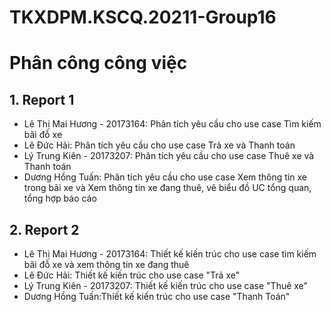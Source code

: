 # TKXDPM.KSCQ.20211-Group16

# Phân công công việc
## 1. Report 1
+ Lê Thị Mai Hương - 20173164: Phân tích yêu cầu cho use case Tìm kiếm bãi đỗ xe 
+ Lê Đức Hải: Phân tích yêu cầu cho use case Trả xe và Thanh toán
+ Lý Trung Kiên - 20173207: Phân tích yêu cầu cho use case Thuê xe và Thanh toán
+ Dương Hồng Tuấn: Phân tích yêu cầu cho use case Xem thông tin xe trong bãi xe và Xem thông tin xe đang thuê, vẽ biểu đồ UC tổng quan, tổng hợp báo cáo


## 2. Report 2
+ Lê Thị Mai Hương - 20173164: Thiết kế kiến trúc cho use case tìm kiếm bãi đỗ xe và xem thông tin xe đang thuê
+ Lê Đức Hải: Thiết kế kiến trúc cho use case "Trả xe"
+ Lý Trung Kiên - 20173207: Thiết kế kiến trúc cho use case "Thuê xe"
+ Dương Hồng Tuấn:Thiết kế kiến trúc cho use case "Thanh Toán"
